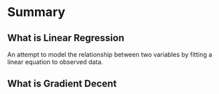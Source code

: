 # Summary



## What is Linear Regression

An attempt to model the relationship between two variables by fitting a linear equation to observed data.



## What is Gradient Decent





